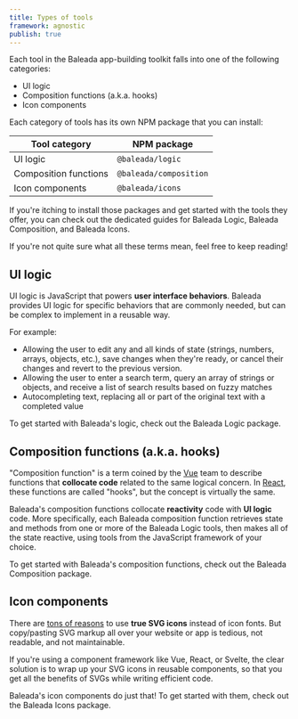 ```yaml
---
title: Types of tools
framework: agnostic
publish: true
---
```


Each tool in the Baleada app-building toolkit falls into one of the following categories:
- <NuxtLink to="#ui-logic">UI logic</NuxtLink>
- <NuxtLink to="#composition-functions-a-k-a-hooks">Composition functions (a.k.a. hooks)</NuxtLink>
- <NuxtLink to="#icon-components">Icon components</NuxtLink>

Each category of tools has its own NPM package that you can install:

| Tool category | NPM package |
| --- | --- |
| UI logic | `@baleada/logic` |
| Composition functions | `@baleada/composition` |
| Icon components | `@baleada/icons` |

If you're itching to install those packages and get started with the tools they offer, you can check out the dedicated guides for <NuxtLink to="/docs/logic">Baleada Logic</NuxtLink>, <NuxtLink to="/docs/composition">Baleada Composition</NuxtLink>, and <NuxtLink to="/docs/icons">Baleada Icons</NuxtLink>.

If you're not quite sure what all these terms mean, feel free to keep reading!

## UI logic

UI logic is JavaScript that powers **user interface behaviors**. Baleada provides UI logic for specific behaviors that are commonly needed, but can be complex to implement in a reusable way.

For example:
- Allowing the user to edit any and all kinds of state (strings, numbers, arrays, objects, etc.), save changes when they're ready, or cancel their changes and revert to the previous version.
- Allowing the user to enter a search term, query an array of strings or objects, and receive a list of search results based on fuzzy matches
- Autocompleting text, replacing all or part of the original text with a completed value

To get started with Baleada's logic, check out the <NuxtLink to="/docs/logic">Baleada Logic</NuxtLink> package.


## Composition functions (a.k.a. hooks)

"Composition function" is a term coined by the [Vue](https://vuejs.org) team to describe functions that **collocate code** related to the same logical concern. In [React](https://react.org), these functions are called "hooks", but the concept is virtually the same.

Baleada's composition functions collocate **reactivity** code with **UI logic** code. More specifically, each Baleada composition function retrieves state and methods from one or more of the Baleada Logic tools, then makes all of the state reactive, using tools from the JavaScript framework of your choice.

To get started with Baleada's composition functions, check out the <NuxtLink to="/docs/composition">Baleada Composition</NuxtLink> package.


## Icon components

There are [tons of reasons](http://www.fullstackradio.com/47) to use **true SVG icons** instead of icon fonts. But copy/pasting SVG markup all over your website or app is tedious, not readable, and not maintainable.

If you're using a component framework like Vue, React, or Svelte, the clear solution is to wrap up your SVG icons in reusable components, so that you get all the benefits of SVGs while writing efficient code.

Baleada's icon components do just that! To get started with them, check out the <NuxtLink to="/docs/icons">Baleada Icons</NuxtLink> package.
